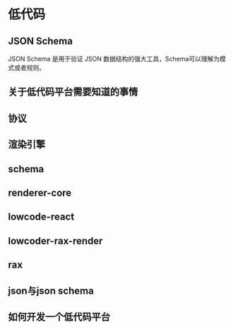 # 低代码

## JSON Schema
JSON Schema 是用于验证 JSON 数据结构的强大工具，Schema可以理解为模式或者规则。

## 关于低代码平台需要知道的事情

## 协议

## 渲染引擎

## schema

## renderer-core

## lowcode-react

## lowcoder-rax-render

## rax

## json与json schema

## 如何开发一个低代码平台